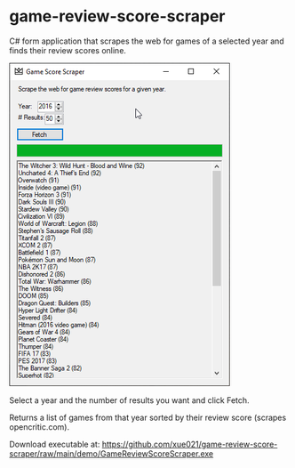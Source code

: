 # game-review-score-scraper
C# form application that scrapes the web for games of a selected year and finds their review scores online. 

![](https://raw.githubusercontent.com/xue021/game-review-score-scraper/main/demo/game%20score%20scraper%20demo.png)

Select a year and the number of results you want and click Fetch.

Returns a list of games from that year sorted by their review score (scrapes opencritic.com).

Download executable at: https://github.com/xue021/game-review-score-scraper/raw/main/demo/GameReviewScoreScraper.exe
